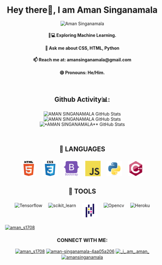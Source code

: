 <h1 align="center">Hey there👋, I am Aman Singanamala</h1>
<!-- <h3 align="center">A Web Developer and a Machine Learning Enthusiast.</h3> -->
<p align="center"> <img src="https://komarev.com/ghpvc/?username=aman-singanamala" alt="Aman Singanamala" /> </p>








<h4 align="center"> 👨💻 Exploring Machine Learning.</h4>
<h4 align="center"> 💬 Ask me about CSS, HTML, Python</h4>
<h4 align="center"> 📫 Reach me at: <b>amansinganamala@gmail.com</b></h4>
<h4 align="center"> 😄 Pronouns: He/Him.</h4>



   

<br/>

<h2 align="center"> Github Activity📊:</h2>

<p align="center">
<img src="https://github-readme-stats.vercel.app/api?username=aman-singanamala&&show_icons=true&theme=algolia&hide_border=true" alt="AMAN SINGANAMALA GitHub Stats">
  <br/>
<img src="https://github-readme-stats.vercel.app/api/top-langs/?username=aman-singanamala&layout=compact&&show_icons=true&&theme=algolia&hide_border=true" alt="AMAN SINGANAMALA GitHub Stats">
  <br/>
<img src="https://github-readme-streak-stats.herokuapp.com/?user=aman-singanamala&&show_icons=true&&theme=algolia&hide_border=true" alt="*AMAN SINGANAMALA** GitHub Stats"> 
  </p>


<br />



<h2 align="center"> 🧰 LANGUAGES</h2>
<p align="center">
  <!--HTML-->
  <img src="https://raw.githubusercontent.com/devicons/devicon/master/icons/html5/html5-original-wordmark.svg" alt="html5" width="50" height="50" style="vertical-align:top; margin:8px">
  <!-- css -->
   <img src="https://raw.githubusercontent.com/devicons/devicon/master/icons/css3/css3-original-wordmark.svg" alt="css" width="50" height="50" style="vertical-align:top; margin:8px">
  <!-- BootStrap-->
<img src="https://raw.githubusercontent.com/devicons/devicon/master/icons/bootstrap/bootstrap-plain-wordmark.svg" alt="bootstrap"  width="50" height="50" style="vertical-align:top; margin:8px">
  <!-- Javascript-->
<img src="https://raw.githubusercontent.com/github/explore/80688e429a7d4ef2fca1e82350fe8e3517d3494d/topics/javascript/javascript.png" alt="Javascript" width="50" height="50" style="vertical-align:top; margin:8px"> 
  <!-- Python -->
  <img src="https://raw.githubusercontent.com/devicons/devicon/master/icons/python/python-original.svg" alt="Python" width="50" height="50" style="vertical-align:top; margin:8px">
  <!-- C++ -->
  <img src="https://raw.githubusercontent.com/devicons/devicon/master/icons/cplusplus/cplusplus-original.svg" alt="C++" width="50" height="50" style="vertical-align:top; margin:8px">
</p>


<h2 align="center"> 🧰 TOOLS</h2>

<p align="center">
  <!-- Tenosr Flow -->
  <img src="https://www.vectorlogo.zone/logos/tensorflow/tensorflow-icon.svg" alt="Tensorflow" width="50" height="50" style="vertical-align:top; margin:8px">
  <!-- scikit learn -->
   <img src="https://upload.wikimedia.org/wikipedia/commons/0/05/Scikit_learn_logo_small.svg" alt="scikit_learn" width="50" height="50" style="vertical-align:top; margin:8px">
  <!-- pandas -->
   <img src="https://raw.githubusercontent.com/devicons/devicon/2ae2a900d2f041da66e950e4d48052658d850630/icons/pandas/pandas-original.svg" alt="pandas" width="50" height="50" style="vertical-align:top; margin:8px">
  <!-- Open Cv -->
  <img src="https://www.vectorlogo.zone/logos/opencv/opencv-icon.svg" alt="Opencv" width="50" height="50" style="vertical-align:top; margin:8px">
  <!-- Heroku -->
  <img src="https://www.vectorlogo.zone/logos/heroku/heroku-icon.svg" alt="Heroku" width="50" height="50" style="vertical-align:top; margin:8px">
  </p>



<!-- Twitter -->

<p align="left"> <a href="https://twitter.com/aman_s1708" target="blank"><img src="https://img.shields.io/twitter/follow/aman_s1708?logo=twitter&style=for-the-badge" alt="aman_s1708" /></a> </p>







<h3 align="center">CONNECT WITH ME:</h3>
<p align="center">
<a href="https://twitter.com/aman_s1708" target="blank"><img align="center" src="https://raw.githubusercontent.com/rahuldkjain/github-profile-readme-generator/master/src/images/icons/Social/twitter.svg" alt="aman_s1708" height="30" width="40" /></a>
<a href="https://linkedin.com/in/aman-singanamala-4aa05a206" target="blank"><img align="center" src="https://raw.githubusercontent.com/rahuldkjain/github-profile-readme-generator/master/src/images/icons/Social/linked-in-alt.svg" alt="aman-singanamala-4aa05a206" height="30" width="40" /></a>
<a href="https://instagram.com/_i_.am_.aman_" target="blank"><img align="center" src="https://raw.githubusercontent.com/rahuldkjain/github-profile-readme-generator/master/src/images/icons/Social/instagram.svg" alt="_i_.am_.aman_" height="30" width="40" /></a>
<a href="https://amansinganamala.medium.com/" target="blank"><img align="center" src="https://raw.githubusercontent.com/rahuldkjain/github-profile-readme-generator/master/src/images/icons/Social/medium.svg" alt="amansinganamala" height="30" width="40" /></a>
</p>





